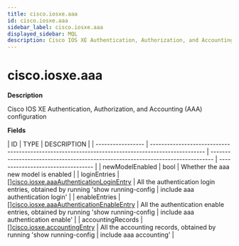 ```yaml
---
title: cisco.iosxe.aaa
id: cisco.iosxe.aaa
sidebar_label: cisco.iosxe.aaa
displayed_sidebar: MQL
description: Cisco IOS XE Authentication, Authorization, and Accounting (AAA) configuration
---
```


# cisco.iosxe.aaa

**Description**

Cisco IOS XE Authentication, Authorization, and Accounting (AAA) configuration

**Fields**

| ID                | TYPE                                                                                              | DESCRIPTION                                                                     |
| ----------------- | ------------------------------------------------------------------------------------------------- | ------------------------------------------------------------------------------- | ---------------------------------- |
| newModelEnabled   | bool                                                                                              | Whether the aaa new model is enabled                                            |
| loginEntries      | &#91;&#93;[cisco.iosxe.aaaAuthenticationLoginEntry](cisco.iosxe.aaaauthenticationloginentry.md)   | All the authentication login entries, obtained by running 'show running-config  | include aaa authentication login'  |
| enableEntries     | &#91;&#93;[cisco.iosxe.aaaAuthenticationEnableEntry](cisco.iosxe.aaaauthenticationenableentry.md) | All the authentication enable entries, obtained by running 'show running-config | include aaa authentication enable' |
| accountingRecords | &#91;&#93;[cisco.iosxe.accountingEntry](cisco.iosxe.accountingentry.md)                           | All the accounting records, obtained by running 'show running-config            | include aaa accounting'            |
